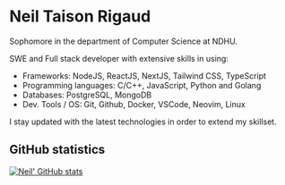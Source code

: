 # Neil Taison Rigaud
Sophomore in the department of Computer Science at NDHU. 

SWE and Full stack developer with extensive skills in using:
- Frameworks: NodeJS, ReactJS, NextJS, Tailwind CSS, TypeScript
- Programming languages: C/C++, JavaScript, Python and Golang
- Databases: PostgreSQL, MongoDB
- Dev. Tools / OS: Git, Github, Docker, VSCode, Neovim, Linux

I stay updated with the latest technologies in order to extend my skillset.

## GitHub statistics
[![Neil' GitHub stats](https://github-readme-stats.vercel.app/api?username=blackbird410&count_private=true&hide=issues,contribs&show_icons=true)](https://github.com/anuraghazra/github-readme-stat)
